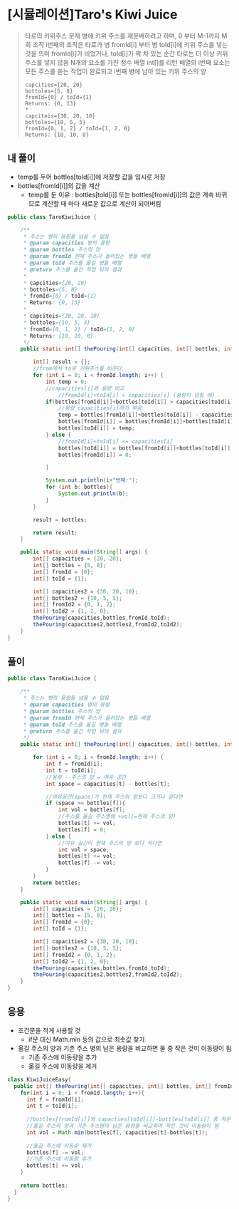 # [시뮬레이션]Taro's Kiwi Juice

> 타로의 키위주스 문제
> 병에 키위 주스를 재분배하려고 하며, 0 부터 M-1까지 M회 조작
> i번째의 조작은 타로가 병 fromId[i] 부터 병 toId[i]에 키위 주스를 넣는 것을 의미
> fromId[i]가 비었거나, toId[i]가 꽉 차 있는 순간 타로는 더 이상 키위 주스를 넣지 않음
> N개의 요소를 가진 정수 배열 int[]를 리턴
> 배열의 i번째 요소는 모든 주스를 쏟는 작업이 완료되고 i번째 병에 남아 있는 키위 주스의 양
>
> ```
> capcities={20, 20}
> bottoles={5, 8}
> fromId={0} / toId={1}
> Returns: {0, 13}
> *
> capciteis={30, 20, 10}
> bottoles={10, 5, 5}
> fromId={0, 1, 2} / toId={1, 2, 0}
> Returns: {10, 10, 0}
> ```

## 내 풀이

- temp를 두어 bottles[toId[i]]에 저장할 값을 임시로 저장
- bottles[fromId[i]]의 값을 계산
  - temp를 둔 이유 : bottles[toId[i]] 또는 bottles[fromId[i]]의 값은 계속 바뀌므로 계산할 때 마다 새로운 값으로 계산이 되어버림

```java
public class TaroKiwiJuice {

    /**
     * 주스는 병의 용량을 넘을 수 없음
     * @param capacities 병의 용량
     * @param bottles 주스의 양
     * @param fromId 현재 주스가 들어있는 병들 배열
     * @param toId 주스를 옮길 병들 배열
     * @return 주스를 옮긴 작업 뒤의 결과
     *
     * capcities={20, 20}
     * bottoles={5, 8}
     * fromId={0} / toId={1}
     * Returns: {0, 13}
     *
     * capciteis={30, 20, 10}
     * bottoles={10, 5, 5}
     * fromId={0, 1, 2} / toId={1, 2, 0}
     * Returns: {10, 10, 0}
     */
    public static int[] thePouring(int[] capacities, int[] bottles, int[] fromId, int[] toId){

        int[] result = {};
        //from에서 to로 키위주스를 비운다.
        for (int i = 0; i < fromId.length; i++) {
            int temp = 0;
            //capacities[i]와 용량 비교
                //fromId[i]+toId[i] > capacities[i] (용량이 넘칠 때)
            if(bottles[fromId[i]]+bottles[toId[i]] > capacities[toId[i]]){
                //용량 capacities[i]까지 부음
                temp = bottles[fromId[i]]+bottles[toId[i]] - capacities[toId[i]];
                bottles[fromId[i]] = bottles[fromId[i]]+bottles[toId[i]] - capacities[toId[i]];
                bottles[toId[i]] = temp;
            } else {
                //fromId[i]+toId[i] <= capacities[i]
                bottles[toId[i]] = bottles[fromId[i]]+bottles[toId[i]];
                bottles[fromId[i]] = 0;

            }

            System.out.println(i+"번째:");
            for (int b: bottles){
                System.out.println(b);
            }
        }

        result = bottles;

        return result;
    }

    public static void main(String[] args) {
        int[] capacities = {20, 20};
        int[] bottles = {5, 8};
        int[] fromId = {0};
        int[] toId = {1};

        int[] capacities2 = {30, 20, 10};
        int[] bottles2 = {10, 5, 5};
        int[] fromId2 = {0, 1, 2};
        int[] toId2 = {1, 2, 0};
        thePouring(capacities,bottles,fromId,toId);
        thePouring(capacities2,bottles2,fromId2,toId2);
    }
}
```



## 풀이

```java
public class TaroKiwiJuice {

    /**
     * 주스는 병의 용량을 넘을 수 없음
     * @param capacities 병의 용량
     * @param bottles 주스의 양
     * @param fromId 현재 주스가 들어있는 병들 배열
     * @param toId 주스를 옮길 병들 배열
     * @return 주스를 옮긴 작업 뒤의 결과
     */
    public static int[] thePouring(int[] capacities, int[] bottles, int[] fromId, int[] toId){

        for (int i = 0; i < fromId.length; i++) {
            int f = fromId[i];
            int t = toId[i];
            //용량 - 주스의 양 = 여유 공간
            int space = capacities[t] - bottles[t];

            //여유공간(space)가 현재 주스의 양보다 크거나 같다면
            if (space >= bottles[f]){
                int vol = bottles[f];
                //주스를 옮길 주스병에 +vol(=현재 주스의 양)
                bottles[t] += vol;
                bottles[f] = 0;
            } else {
                //여유 공간이 현재 주스의 양 보다 작다면
                int vol = space;
                bottles[t] += vol;
                bottles[f] -= vol;
            }
        }
        return bottles;
    }

    public static void main(String[] args) {
        int[] capacities = {20, 20};
        int[] bottles = {5, 8};
        int[] fromId = {0};
        int[] toId = {1};

        int[] capacities2 = {30, 20, 10};
        int[] bottles2 = {10, 5, 5};
        int[] fromId2 = {0, 1, 2};
        int[] toId2 = {1, 2, 0};
        thePouring(capacities,bottles,fromId,toId);
        thePouring(capacities2,bottles2,fromId2,toId2);
    }
}
```



## 응용

- 조건문을 적게 사용할 것
  - if문 대신 Math.min 등의 값으로 최솟값 찾기
- 옮길 주스의 양과 기존 주스 병의 남은 용량을 비교하면 둘 중 작은 것이 이동량이 됨
  - 기존 주스에 이동량을 추가
  - 옮길 주스에 이동량을 제거

```java
class KiwiJuiceEasy{
  public int[] thePouring(int[] capacities, int[] bottles, int[] fromId, int[] toId){
    for(int i = 0; i < fromId.length; i++){
      int f = fromId[i];
      int t = toId[i];
      
      //bottles[fromId[i]]와 capacties[toId[i]]-bottles[toId[i]] 중 작은 값을 vol로 둠
      //옮길 주스의 양과 기존 주스병의 남은 용량을 비교하여 작은 것이 이동량이 됨
      int vol = Math.min(bottles[f], capacities[t]-bottles[t]);
      
      //옮길 주스에 이동량 제거
      bottles[f] -= vol;
      //기존 주스에 이동량 추가
      bottles[t] += vol;
    }
    
    return bottles;
  }
}
```

